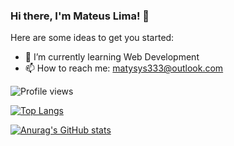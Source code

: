 ### Hi there, I'm Mateus Lima! 👋

Here are some ideas to get you started:

- 🌱 I’m currently learning Web Development
- 📫 How to reach me: matysys333@outlook.com

![Profile views](https://gpvc.arturio.dev/Matysys)

[![Top Langs](https://github-readme-stats.vercel.app/api/top-langs/?username=Matysys&show_icons=true&theme=midnight-purple)](https://github.com/anuraghazra/github-readme-stats)

[![Anurag's GitHub stats](https://github-readme-stats.vercel.app/api?username=Matysys&show_icons=true&theme=midnight-purple)](https://github.com/anuraghazra/github-readme-stats)
